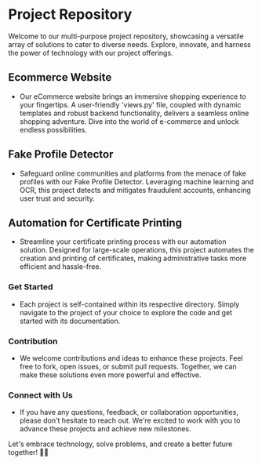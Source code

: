 # Project Repository

Welcome to our multi-purpose project repository, showcasing a versatile array of solutions to cater to diverse needs. Explore, innovate, and harness the power of technology with our project offerings.

## Ecommerce Website
- Our eCommerce website brings an immersive shopping experience to your fingertips. A user-friendly 'views.py' file, coupled with dynamic templates and robust backend functionality, delivers a seamless online shopping adventure. Dive into the world of e-commerce and unlock endless possibilities.

## Fake Profile Detector
- Safeguard online communities and platforms from the menace of fake profiles with our Fake Profile Detector. Leveraging machine learning and OCR, this project detects and mitigates fraudulent accounts, enhancing user trust and security.

## Automation for Certificate Printing
- Streamline your certificate printing process with our automation solution. Designed for large-scale operations, this project automates the creation and printing of certificates, making administrative tasks more efficient and hassle-free.

### Get Started
- Each project is self-contained within its respective directory. Simply navigate to the project of your choice to explore the code and get started with its documentation.

### Contribution
- We welcome contributions and ideas to enhance these projects. Feel free to fork, open issues, or submit pull requests. Together, we can make these solutions even more powerful and effective.

### Connect with Us
- If you have any questions, feedback, or collaboration opportunities, please don't hesitate to reach out. We're excited to work with you to advance these projects and achieve new milestones.

Let's embrace technology, solve problems, and create a better future together! 🚀🌐
